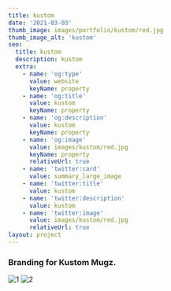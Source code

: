 ```yaml
---
title: kustom
date: '2021-03-03'
thumb_image: images/portfolio/kustom/red.jpg
thumb_image_alt: 'kustom'
seo:
  title: kustom
  description: kustom
  extra:
    - name: 'og:type'
      value: website
      keyName: property
    - name: 'og:title'
      value: kustom
      keyName: property
    - name: 'og:description'
      value: kustom
      keyName: property
    - name: 'og:image'
      value: images/kustom/red.jpg
      keyName: property
      relativeUrl: true
    - name: 'twitter:card'
      value: summary_large_image
    - name: 'twitter:title'
      value: kustom
    - name: 'twitter:description'
      value: kustom
    - name: 'twitter:image'
      value: images/kustom/red.jpg
      relativeUrl: true
layout: project
---
```


### Branding for Kustom Mugz.
![1](/images/portfolio/kustom/red.jpg)
![2](/images/portfolio/kustom/blue.jpg)
